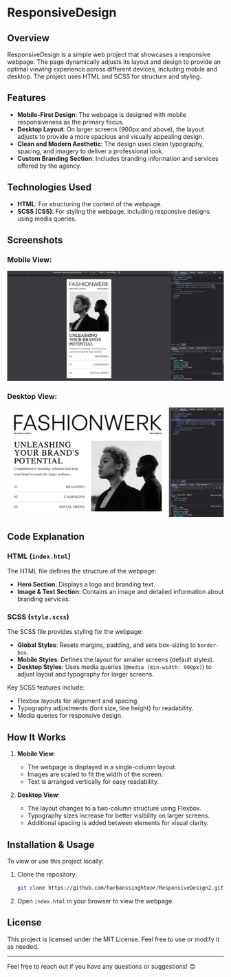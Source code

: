 # ResponsiveDesign

## Overview
ResponsiveDesign is a simple web project that showcases a responsive webpage. The page dynamically adjusts its layout and design to provide an optimal viewing experience across different devices, including mobile and desktop. The project uses HTML and SCSS for structure and styling.

## Features
- **Mobile-First Design**: The webpage is designed with mobile responsiveness as the primary focus.
- **Desktop Layout**: On larger screens (900px and above), the layout adjusts to provide a more spacious and visually appealing design.
- **Clean and Modern Aesthetic**: The design uses clean typography, spacing, and imagery to deliver a professional look.
- **Custom Branding Section**: Includes branding information and services offered by the agency.

## Technologies Used
- **HTML**: For structuring the content of the webpage.
- **SCSS (CSS)**: For styling the webpage, including responsive designs using media queries.

## Screenshots

### Mobile View:
![Mobile View](MobileView.png)


### Desktop View:
![Desktop View](DesktopView.png)

## Code Explanation

### HTML (`index.html`)
The HTML file defines the structure of the webpage:
- **Hero Section**: Displays a logo and branding text.
- **Image & Text Section**: Contains an image and detailed information about branding services.

### SCSS (`style.scss`)
The SCSS file provides styling for the webpage:
- **Global Styles**: Resets margins, padding, and sets box-sizing to `border-box`.
- **Mobile Styles**: Defines the layout for smaller screens (default styles).
- **Desktop Styles**: Uses media queries (`@media (min-width: 900px)`) to adjust layout and typography for larger screens.

Key SCSS features include:
- Flexbox layouts for alignment and spacing.
- Typography adjustments (font size, line height) for readability.
- Media queries for responsive design.

## How It Works
1. **Mobile View**:
   - The webpage is displayed in a single-column layout.
   - Images are scaled to fit the width of the screen.
   - Text is arranged vertically for easy readability.

2. **Desktop View**:
   - The layout changes to a two-column structure using Flexbox.
   - Typography sizes increase for better visibility on larger screens.
   - Additional spacing is added between elements for visual clarity.

## Installation & Usage
To view or use this project locally:
1. Clone the repository:
   ```sh
   git clone https://github.com/harbanssinghtoor/ResponsiveDesign2.git
   ```

2. Open `index.html` in your browser to view the webpage.

## License
This project is licensed under the MIT License. Feel free to use or modify it as needed.

---

Feel free to reach out if you have any questions or suggestions! 😊